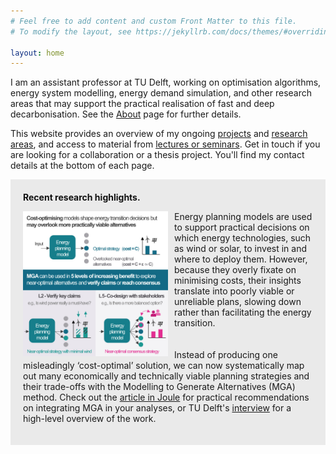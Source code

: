 ```yaml
---
# Feel free to add content and custom Front Matter to this file.
# To modify the layout, see https://jekyllrb.com/docs/themes/#overriding-theme-defaults

layout: home
---
```


I am an assistant professor at TU Delft, working on optimisation algorithms, energy system modelling, energy demand simulation, and other research areas that may support the practical realisation of fast and deep decarbonisation. See the [About](/about) page for further details.

This website provides an overview of my ongoing [projects](/projects) and [research areas](/research-outputs), and access to material from [lectures or seminars](/lectures). Get in touch if you are looking for a collaboration or a thesis project. You'll find my contact details at the bottom of each page. 

<div style="background-color: #EAEAEA; text-align:left; vertical-align: middle; padding:20px 20px;">
<h style="color: #111;"><b>Recent research highlights.</b></h> 

<p></p>
<img src="/assets/graphical_abstract.jpg" align="left" style="padding-top: 0px; padding-bottom: 0px; padding-right: 10px" width="50%" height="auto"/>

Energy planning models are used to support practical decisions on which energy technologies, such as wind or solar, to invest in and where to deploy them. However, because they overly fixate on minimising costs, their insights translate into poorly viable or unreliable plans, slowing down rather than facilitating the energy transition. 
<br><br>
<br>
Instead of producing one misleadingly ‘cost-optimal’ solution, we can now systematically map out many economically and technically viable planning strategies and their trade-offs with the Modelling to Generate Alternatives (MGA) method. Check out the <a href="https://doi.org/10.1016/j.joule.2025.10214">article in Joule</a>  for practical recommendations on integrating MGA in your analyses, or TU Delft's <a href="https://www.tudelft.nl/en/2025/tbm/boosting-the-energy-transition-by-looking-further-than-the-cost-optimal-solution">interview</a> for a high-level overview of the work. 

</div>

<p></p>